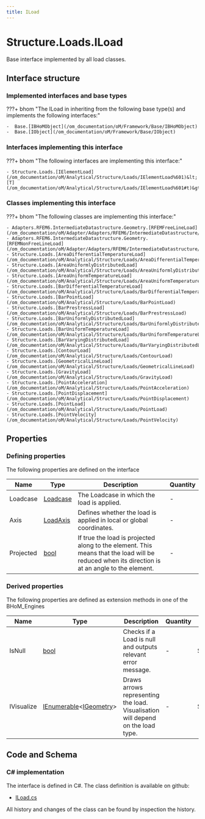 ```yaml
---
title: ILoad
---
```


# Structure.Loads.ILoad

Base interface implemented by all load classes.

## Interface structure

### Implemented interfaces and base types

???+ bhom "The ILoad in inheriting from the following base type(s) and implements the following interfaces:"

    -  Base.[IBHoMObject](/om_documentation/oM/Framework/Base/IBHoMObject)
    -  Base.[IObject](/om_documentation/oM/Framework/Base/IObject)


### Interfaces implementing this interface

???+ bhom "The following interfaces are implementing this interface:"

    - Structure.Loads.[IElementLoad](/om_documentation/oM/Analytical/Structure/Loads/IElementLoad%601)&lt;[T](/om_documentation/oM/Analytical/Structure/Loads/IElementLoad%601#t)&gt;


### Classes implementing this interface

???+ bhom "The following classes are implementing this interface:"

    - Adapters.RFEM6.IntermediateDatastructure.Geometry.[RFEMFreeLineLoad](/om_documentation/oM/Adapter/Adapters/RFEM6/IntermediateDatastructure/Geometry/RFEMFreeLineLoad)
    - Adapters.RFEM6.IntermediateDatastructure.Geometry.[RFEMNonFreeLineLoad](/om_documentation/oM/Adapter/Adapters/RFEM6/IntermediateDatastructure/Geometry/RFEMNonFreeLineLoad)
    - Structure.Loads.[AreaDifferentialTemperatureLoad](/om_documentation/oM/Analytical/Structure/Loads/AreaDifferentialTemperatureLoad)
    - Structure.Loads.[AreaUniformlyDistributedLoad](/om_documentation/oM/Analytical/Structure/Loads/AreaUniformlyDistributedLoad)
    - Structure.Loads.[AreaUniformTemperatureLoad](/om_documentation/oM/Analytical/Structure/Loads/AreaUniformTemperatureLoad)
    - Structure.Loads.[BarDifferentialTemperatureLoad](/om_documentation/oM/Analytical/Structure/Loads/BarDifferentialTemperatureLoad)
    - Structure.Loads.[BarPointLoad](/om_documentation/oM/Analytical/Structure/Loads/BarPointLoad)
    - Structure.Loads.[BarPrestressLoad](/om_documentation/oM/Analytical/Structure/Loads/BarPrestressLoad)
    - Structure.Loads.[BarUniformlyDistributedLoad](/om_documentation/oM/Analytical/Structure/Loads/BarUniformlyDistributedLoad)
    - Structure.Loads.[BarUniformTemperatureLoad](/om_documentation/oM/Analytical/Structure/Loads/BarUniformTemperatureLoad)
    - Structure.Loads.[BarVaryingDistributedLoad](/om_documentation/oM/Analytical/Structure/Loads/BarVaryingDistributedLoad)
    - Structure.Loads.[ContourLoad](/om_documentation/oM/Analytical/Structure/Loads/ContourLoad)
    - Structure.Loads.[GeometricalLineLoad](/om_documentation/oM/Analytical/Structure/Loads/GeometricalLineLoad)
    - Structure.Loads.[GravityLoad](/om_documentation/oM/Analytical/Structure/Loads/GravityLoad)
    - Structure.Loads.[PointAcceleration](/om_documentation/oM/Analytical/Structure/Loads/PointAcceleration)
    - Structure.Loads.[PointDisplacement](/om_documentation/oM/Analytical/Structure/Loads/PointDisplacement)
    - Structure.Loads.[PointLoad](/om_documentation/oM/Analytical/Structure/Loads/PointLoad)
    - Structure.Loads.[PointVelocity](/om_documentation/oM/Analytical/Structure/Loads/PointVelocity)


## Properties



### Defining properties

The following properties are defined on the interface

| Name             | Type             | Description      | Quantity         |
|------------------|------------------|------------------|------------------|
| Loadcase | [Loadcase](/om_documentation/oM/Analytical/Structure/Loads/Loadcase) | The Loadcase in which the load is applied. | - |
| Axis | [LoadAxis](/om_documentation/oM/Analytical/Structure/Loads/LoadAxis) | Defines whether the load is applied in local or global coordinates. | - |
| Projected | [bool](https://learn.microsoft.com/en-us/dotnet/api/System.Boolean?view=netstandard-2.0) | If true the load is projected along to the element. This means that the load will be reduced when its direction is at an angle to the element. | - |


### Derived properties

The following properties are defined as extension methods in one of the BHoM_Engines

| Name             | Type             | Description      | Quantity         | Engine           |
|------------------|------------------|------------------|------------------|------------------|
| IsNull | [bool](https://learn.microsoft.com/en-us/dotnet/api/System.Boolean?view=netstandard-2.0) | Checks if a Load is null and outputs relevant error message. | - | Structure_Engine |
| IVisualize | [IEnumerable](https://learn.microsoft.com/en-us/dotnet/api/System.Collections.Generic.IEnumerable-1?view=netstandard-2.0)&lt;[IGeometry](/om_documentation/oM/Dimensional/Geometry/IGeometry)&gt; | Draws arrows representing the load. Visualisation will depend on the load type. | - | Structure_Engine |


## Code and Schema

### C# implementation

The interface is defined in C#. The class definition is available on github:

- [ILoad.cs](https://github.com/BHoM/BHoM/blob/develop/Structure_oM/Loads\ILoad.cs)

All history and changes of the class can be found by inspection the history.
